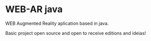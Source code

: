 # WEB-AR java
 WEB Augmented Reality aplication based in java.
 
Basic project open source and open to receive editions and ideias!
